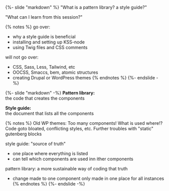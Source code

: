 {%- slide "markdown" %}
"What is a pattern library? a style guide?" <!-- .element: class="r-fit-text" -->

"What can I learn from this session?" <!-- .element: class="r-fit-text" -->

{% notes %}
go over:
- why a style guide is beneficial
- installing and setting up KSS-node
- using Twig files and CSS comments

will not go over:
- CSS, Sass, Less, Tailwind, etc
- OOCSS, Smaccs, bem, atomic structures
- creating Drupal or WordPress themes
{% endnotes %}
{%- endslide -%}



{%- slide "markdown" -%}
**Pattern library:**<br>
the code that creates the components

**Style guide:**<br>
the document that lists all the components

{% notes %}
Old WP themes: Too many components! What is used where!? Code goto bloated, conflicting styles, etc. Further troubles with "static" gutenberg blocks

style guide: "source of truth"
- one place where everything is listed
- can tell which components are used inn ither components

pattern library: a more sustainable way of coding that truth
- change made to one component only made in one place for all instances
{% endnotes %}
{%- endslide -%}
